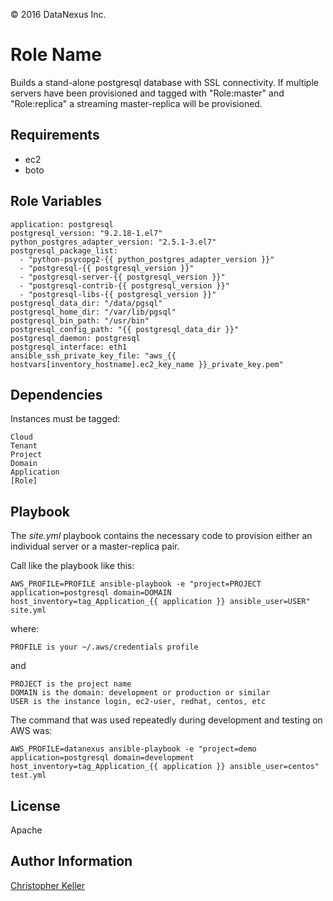 &copy; 2016 DataNexus Inc.

Role Name
=========

Builds a stand-alone postgresql database with SSL connectivity. If multiple servers have been provisioned and tagged with "Role:master" and "Role:replica" 
a streaming master-replica will be provisioned.

Requirements
------------

* ec2
* boto

Role Variables
--------------

    application: postgresql
    postgresql_version: "9.2.18-1.el7"
    python_postgres_adapter_version: "2.5.1-3.el7"
    postgresql_package_list:
      - "python-psycopg2-{{ python_postgres_adapter_version }}"
      - "postgresql-{{ postgresql_version }}"
      - "postgresql-server-{{ postgresql_version }}"
      - "postgresql-contrib-{{ postgresql_version }}"
      - "postgresql-libs-{{ postgresql_version }}"
    postgresql_data_dir: "/data/pgsql"
    postgresql_home_dir: "/var/lib/pgsql"
    postgresql_bin_path: "/usr/bin"
    postgresql_config_path: "{{ postgresql_data_dir }}"
    postgresql_daemon: postgresql
    postgresql_interface: eth1
    ansible_ssh_private_key_file: "aws_{{ hostvars[inventory_hostname].ec2_key_name }}_private_key.pem"

Dependencies
------------
Instances must be tagged: 

    Cloud
    Tenant
    Project
    Domain
    Application
    [Role]

Playbook
----------------
The _site.yml_ playbook contains the necessary code to provision either an individual server or a master-replica pair.

Call like the  playbook like this:

    AWS_PROFILE=PROFILE ansible-playbook -e "project=PROJECT application=postgresql domain=DOMAIN  host_inventory=tag_Application_{{ application }} ansible_user=USER" site.yml

where:
  
    PROFILE is your ~/.aws/credentials profile

and

    PROJECT is the project name
    DOMAIN is the domain: development or production or similar
    USER is the instance login, ec2-user, redhat, centos, etc
    
The command that was used repeatedly during development and testing on AWS was:

    AWS_PROFILE=datanexus ansible-playbook -e "project=demo application=postgresql domain=development  host_inventory=tag_Application_{{ application }} ansible_user=centos" test.yml

License
-------

Apache

Author Information
------------------

[Christopher Keller](mailto:ckeller@datanexus.org)